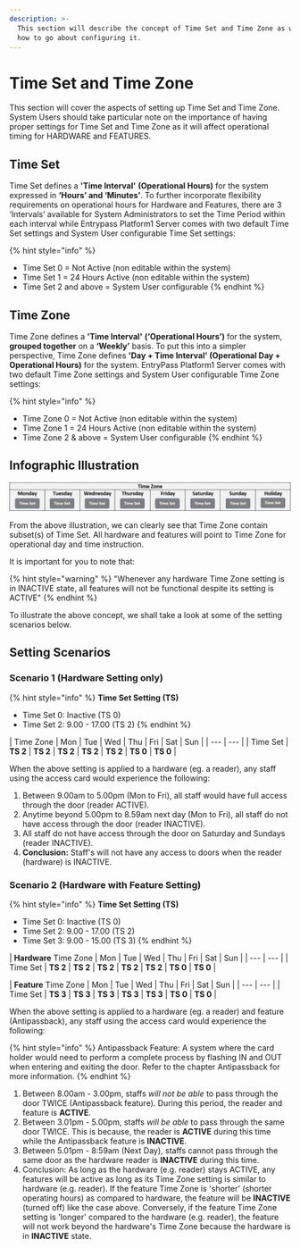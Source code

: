 ```yaml
---
description: >-
  This section will describe the concept of Time Set and Time Zone as well as
  how to go about configuring it.
---
```


# Time Set and Time Zone

This section will cover the aspects of setting up Time Set and Time Zone. System Users should take particular note on the importance of having proper settings for Time Set and Time Zone as it will affect operational timing for HARDWARE and FEATURES. 

## Time Set

Time Set defines a **'Time Interval'** **\(Operational Hours\)** for the system expressed in **‘Hours’ and ‘Minutes’**. To further incorporate flexibility requirements on operational hours for Hardware and Features, there are 3 ‘Intervals’ available for System Administrators to set the Time Period within each interval while Entrypass Platform1 Server comes with two default Time Set settings and System User configurable Time Set settings:

{% hint style="info" %}
* Time Set 0 = Not Active \(non editable within the system\)
* Time Set 1 = 24 Hours Active \(non editable within the system\)
* Time Set 2 and above = System User configurable
{% endhint %}

## Time Zone

Time Zone defines a **'Time Interval'** **\(‘Operational Hours’\)** for the system, **grouped together** on a **‘Weekly’** basis. To put this into a simpler perspective, Time Zone defines **'Day + Time Interval' \(Operational Day + Operational Hours\)** for the system. EntryPass Platform1 Server comes with two default Time Zone settings and System User configurable Time Zone settings:

{% hint style="info" %}
* Time Zone 0 = Not Active \(non editable within the system\)
* Time Zone 1 = 24 Hours Active \(non editable within the system\)
* Time Zone 2 & above = System User configurable
{% endhint %}

## Infographic Illustration

![Time Set within Time Zone](../.gitbook/assets/untitled1a%20%281%29.png)

From the above illustration, we can clearly see that Time Zone contain subset\(s\) of Time Set. All hardware and features will point to Time Zone for operational day and time instruction.

It is important for you to note that:

{% hint style="warning" %}
"Whenever any hardware Time Zone setting is in INACTIVE state, all features will not be functional despite its setting is ACTIVE"
{% endhint %}

To illustrate the above concept, we shall take a look at some of the setting scenarios below.

## Setting Scenarios

### Scenario 1 \(Hardware Setting only\)

{% hint style="info" %}
**Time Set Setting \(TS\)**

* Time Set 0: Inactive \(TS 0\)
* Time Set 2: 9.00 - 17.00 \(TS 2\)
{% endhint %}

| Time Zone | Mon | Tue | Wed | Thu | Fri | Sat | Sun |
| --- | --- |
| Time Set | **TS 2** | **TS 2** | **TS 2** | **TS 2** | **TS 2** | **TS 0** | **TS 0** |

When the above setting is applied to a hardware \(eg. a reader\), any staff using the access card would experience the following:

1. Between 9.00am to 5.00pm \(Mon to Fri\), all staff would have full access through the door \(reader ACTIVE\).
2. Anytime beyond 5.00pm to 8.59am next day \(Mon to Fri\), all staff do not have access through the door \(reader INACTIVE\).
3. All staff do not have access through the door on Saturday and Sundays \(reader INACTIVE\).
4. **Conclusion:** Staff's will not have any access to doors when the reader \(hardware\) is INACTIVE.

### Scenario 2 \(Hardware with Feature Setting\)

{% hint style="info" %}
**Time Set Setting \(TS\)**

* Time Set 0: Inactive \(TS 0\)
* Time Set 2: 9.00 - 17.00 \(TS 2\)
* Time Set 3: 9.00 - 15.00 \(TS 3\)
{% endhint %}

| **Hardware** Time Zone | Mon | Tue | Wed | Thu | Fri | Sat | Sun |
| --- | --- |
| Time Set | **TS 2** | **TS 2** | **TS 2** | **TS 2** | **TS 2** | **TS 0** | **TS 0** |

| **Feature** Time Zone | Mon | Tue | Wed | Thu | Fri | Sat | Sun |
| --- | --- |
| Time Set | **TS 3** | **TS 3** | **TS 3** | **TS 3** | **TS 3** | **TS 0** | **TS 0** |

When the above setting is applied to a hardware \(eg. a reader\) and feature \(Antipassback\), any staff using the access card would experience the following:

{% hint style="info" %}
Antipassback Feature: A system where the card holder would need to perform a complete process by flashing IN and OUT when entering and exiting the door. Refer to the chapter Antipassback for more information.
{% endhint %}

1. Between 8.00am - 3.00pm, staffs _will not be able_ to pass through the door TWICE \(Antipassback feature\). During this period, the reader and feature is **ACTIVE**.
2. Between 3.01pm - 5.00pm, staffs _will be able_ to pass through the same door TWICE. This is because, the reader is **ACTIVE** during this time while the Antipassback feature is **INACTIVE**.
3. Between 5.01pm - 8:59am \(Next Day\), staffs cannot pass through the same door as the hardware reader is **INACTIVE** during this time.
4. Conclusion: As long as the hardware \(e.g. reader\) stays ACTIVE, any features will be active as long as its Time Zone setting is similar to hardware \(e.g. reader\). If the feature Time Zone is 'shorter' \(shorter operating hours\) as compared to hardware, the feature will be **INACTIVE** \(turned off\) like the case above. Conversely, if the feature Time Zone setting is 'longer' compared to the hardware \(e.g. reader\), the feature will not work beyond the hardware's Time Zone because the hardware is in **INACTIVE** state.

